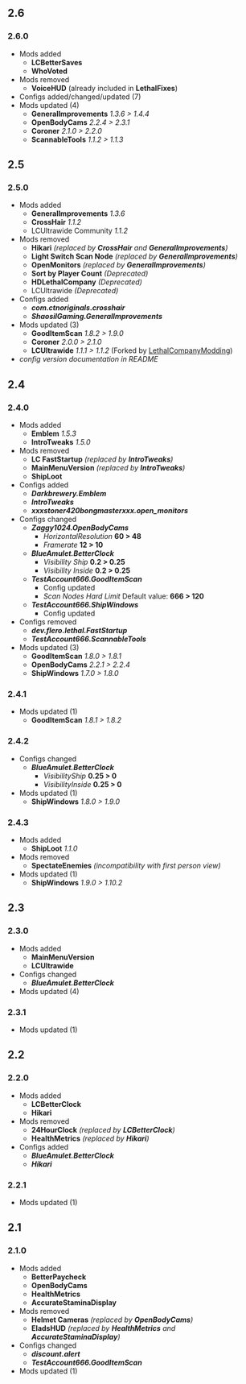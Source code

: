 ## 2.6
### 2.6.0
- Mods added
  - **LCBetterSaves**
  - **WhoVoted**
- Mods removed
  - **VoiceHUD** (already included in **LethalFixes**)
- Configs added/changed/updated (7)
- Mods updated (4)
  - **GeneralImprovements** _1.3.6 > 1.4.4_
  - **OpenBodyCams** _2.2.4 > 2.3.1_
  - **Coroner** _2.1.0 > 2.2.0_
  - **ScannableTools** _1.1.2 > 1.1.3_

## 2.5
### 2.5.0
- Mods added
  - **GeneralImprovements** _1.3.6_
  - **CrossHair** _1.1.2_
  - LCUltrawide Community _1.1.2_
- Mods removed
  - **Hikari** _(replaced by **CrossHair** and **GeneralImprovements**)_
  - **Light Switch Scan Node** _(replaced by **GeneralImprovements**)_
  - **OpenMonitors** _(replaced by **GeneralImprovements**)_
  - **Sort by Player Count** _(Deprecated)_
  - **HDLethalCompany** _(Deprecated)_
  - LCUltrawide _(Deprecated)_
- Configs added
  - _**com.ctnoriginals.crosshair**_
  - _**ShaosilGaming.GeneralImprovements**_
- Mods updated (3)
  - **GoodItemScan** _1.8.2 > 1.9.0_
  - **Coroner** _2.0.0 > 2.1.0_
  - **LCUltrawide** _1.1.1 > 1.1.2_ (Forked by [LethalCompanyModding](https://thunderstore.io/c/lethal-company/p/LethalCompanyModding/))
- _config version documentation in README_

## 2.4
### 2.4.0
- Mods added
  - **Emblem** _1.5.3_
  - **IntroTweaks** _1.5.0_
- Mods removed
  - **LC FastStartup** _(replaced by **IntroTweaks**)_
  - **MainMenuVersion** _(replaced by **IntroTweaks**)_
  - **ShipLoot**
- Configs added
  - _**Darkbrewery.Emblem**_
  - _**IntroTweaks**_
  - _**xxxstoner420bongmasterxxx.open_monitors**_
- Configs changed
  - _**Zaggy1024.OpenBodyCams**_
    - _HorizontalResolution_ **60 > 48**
    - _Framerate_ **12 > 10**
  - _**BlueAmulet.BetterClock**_
    - _Visibility Ship_ **0.2 > 0.25**
    - _Visibility Inside_ **0.2 > 0.25**
  - _**TestAccount666.GoodItemScan**_
    - Config updated
    - _Scan Nodes Hard Limit_ Default value: **666 > 120**
  - _**TestAccount666.ShipWindows**_
    - Config updated
- Configs removed
  - _**dev.flero.lethal.FastStartup**_
  - _**TestAccount666.ScannableTools**_
- Mods updated (3)
  - **GoodItemScan** _1.8.0 > 1.8.1_
  - **OpenBodyCams** _2.2.1 > 2.2.4_
  - **ShipWindows** _1.7.0 > 1.8.0_
### 2.4.1
- Mods updated (1)
  - **GoodItemScan** _1.8.1 > 1.8.2_
### 2.4.2
- Configs changed
  - _**BlueAmulet.BetterClock**_
    - _VisibilityShip_ **0.25 > 0**
    - _VisibilityInside_ **0.25 > 0**
- Mods updated (1)
  - **ShipWindows** _1.8.0 > 1.9.0_
### 2.4.3
- Mods added
  - **ShipLoot** _1.1.0_
- Mods removed
  - **SpectateEnemies** _(incompatibility with first person view)_
- Mods updated (1)
  - **ShipWindows** _1.9.0 > 1.10.2_

## 2.3
### 2.3.0
- Mods added
  - **MainMenuVersion**
  - **LCUltrawide**
- Configs changed
  - _**BlueAmulet.BetterClock**_
- Mods updated (4)
### 2.3.1
- Mods updated (1)

## 2.2
### 2.2.0
- Mods added
  - **LCBetterClock**
  - **Hikari**
- Mods removed
  - **24HourClock** _(replaced by **LCBetterClock**)_
  - **HealthMetrics** _(replaced by **Hikari**)_
- Configs added
  - _**BlueAmulet.BetterClock**_
  - _**Hikari**_
### 2.2.1
- Mods updated (1)

## 2.1
### 2.1.0
- Mods added
  - **BetterPaycheck**
  - **OpenBodyCams**
  - **HealthMetrics**
  - **AccurateStaminaDisplay**
- Mods removed
  - **Helmet Cameras** _(replaced by **OpenBodyCams**)_
  - **EladsHUD** _(replaced by **HealthMetrics** and **AccurateStaminaDisplay**)_
- Configs changed
  - _**discount.alert**_
  - _**TestAccount666.GoodItemScan**_
- Mods updated (1)